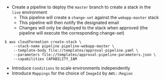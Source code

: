 - Create a pipeline to deploy the `master` branch to create a stack in the `live` environment
    - This pipeline will create a `change-set` against the `webapp-master` stack 
    - This pipeline will then notify the designated email 
    - Changes will only be deployed to the stack when approved (the pipeline will execute the corresponding change-set)

```
$ aws cloudformation create-stack \
    --stack-name pipeline pipeline-webapp-master \
    --template-body file://templates/approval-pipeline.yaml \
    --parameters file://templates/approval-pipeline-parameters.json \
    --capabilities CAPABILITY_IAM

```

- Introduce `Conditions` to scale environments independently
- Introduce `Mappings` for the choice of `ImageId` by `AWS::Region` 
